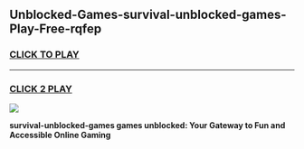 
## Unblocked-Games-survival-unblocked-games-Play-Free-rqfep
<h3>
<a href="https://premium76.site?title=survival-unblocked-games&ref=21A">CLICK TO PLAY</a></h3>
<hr>

<h3>
<a href="https://premium76.site?title=survival-unblocked-games&ref=21A">CLICK 2 PLAY</a>
  
</h3>

<a href="https://premium76.site?title=survival-unblocked-games&ref=21A"><img src="https://clearcache.store/games.png"></a>


**survival-unblocked-games games unblocked: Your Gateway to Fun and Accessible Online Gaming**
